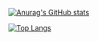 [![Anurag's GitHub stats](https://github-readme-stats.vercel.app/api?username=khnum782&show_icons=true&theme=midnight-purple&hide_border=true&border_radius=5.5)](https://github.com/khnum782)

[![Top Langs](https://github-readme-stats.vercel.app/api/top-langs/?username=anuraghazra&layout=compact&theme=midnight-purple&card_width=465rem&hide_border=true)](https://github.com/khnum782)



  <link rel="stylesheet" type='text/css' href="https://cdn.jsdelivr.net/gh/devicons/devicon@latest/devicon.min.css" />
          
